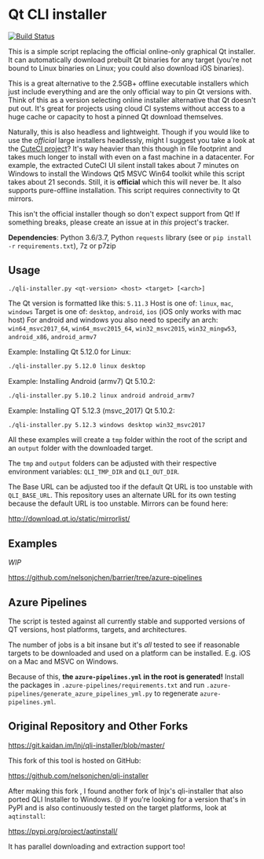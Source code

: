 # Qt CLI installer

[![Build Status](https://dev.azure.com/nelsonjchen/QLI-Installer/_apis/build/status/nelsonjchen.qli-installer?branchName=master)](https://dev.azure.com/nelsonjchen/QLI-Installer/_build/latest?definitionId=15&branchName=master)

This is a simple script replacing the official online-only graphical Qt installer. It can
automatically download prebuilt Qt binaries for any target (you're not bound to
Linux binaries on Linux; you could also download iOS binaries).

This is a great alternative to the 2.5GB+ offline executable installers which just include
everything and are the only official way to pin Qt versions with. Think of this
as a version selecting online installer alternative that Qt doesn't put out.
It's great for projects using cloud CI systems without access to a huge cache or
capacity to host a pinned Qt download themselves.

Naturally, this is also headless and lightweight. Though if you would like to use the
*official* large installers headlessly, might I suggest you take a look at the
[CuteCI project][cuteci]? It's way heavier than this though in file footprint
and takes much longer to install with even on a fast machine in a datacenter.
For example, the extracted CuteCI UI silent install takes about 7 minutes on
Windows to install the Windows Qt5 MSVC Win64 toolkit while this script
takes about 21 seconds. Still, it is **official** which this will never be. It
also supports pure-offline installation. This script requires connectivity to Qt
mirrors.

This isn't the official installer though so don't expect support from Qt!
If something breaks, please create an issue at in *this* project's tracker.

**Dependencies**: Python 3.6/3.7, Python `requests` library
 (see or `pip install -r` `requirements.txt`), 7z or p7zip

## Usage

```
./qli-installer.py <qt-version> <host> <target> [<arch>]
```

The Qt version is formatted like this: `5.11.3`
Host is one of: `linux`, `mac`, `windows`
Target is one of: `desktop`, `android`, `ios` (iOS only works with mac host)
For android and windows you also need to specify an arch: `win64_msvc2017_64`,
`win64_msvc2015_64`, `win32_msvc2015`, `win32_mingw53`, `android_x86`,
`android_armv7`

Example: Installing Qt 5.12.0 for Linux:

```bash
./qli-installer.py 5.12.0 linux desktop
```

Example: Installing Android (armv7) Qt 5.10.2:

```bash
./qli-installer.py 5.10.2 linux android android_armv7
```

Example: Installing QT 5.12.3 (msvc_2017) Qt 5.10.2:

```bash
./qli-installer.py 5.12.3 windows desktop win32_msvc2017
```

All these examples will create a `tmp` folder within the root of the script and
an `output` folder with the downloaded target.

The `tmp` and `output` folders can be adjusted with their respective
environment variables: `QLI_TMP_DIR` and `QLI_OUT_DIR`.

The Base URL can be adjusted too if the default Qt URL is too unstable with
`QLI_BASE_URL`. This repository uses an alternate URL for its own testing
because the default URL is too unstable. Mirrors can be found here:

http://download.qt.io/static/mirrorlist/

## Examples

*WIP*

https://github.com/nelsonjchen/barrier/tree/azure-pipelines

## Azure Pipelines

The script is tested against all currently stable and supported versions of
QT versions, host platforms, targets, and architectures.

The number of jobs is a bit insane but it's *all* tested to see if reasonable
targets to be downloaded and used on a platform can be installed.
E.g. iOS on a Mac and MSVC on Windows.

Because of this, **the `azure-pipelines.yml` in the root is generated!**
Install the packages in `.azure-pipelines/requirements.txt` and run
`.azure-pipelines/generate_azure_pipelines_yml.py` to regenerate
 `azure-pipelines.yml`.

## Original Repository and Other Forks

https://git.kaidan.im/lnj/qli-installer/blob/master/

This fork of this tool is hosted on GitHub:

https://github.com/nelsonjchen/qli-installer

After making this fork , I found another fork of lnjx's qli-installer
that also ported QLI Installer to Windows. 😒 If you're looking for a
version that's in PyPI and is also continuously tested on the target
platforms, look at `aqtinstall`:

https://pypi.org/project/aqtinstall/

It has parallel downloading and extraction support too!


[cuteci]: https://github.com/hasboeuf/cuteci/

